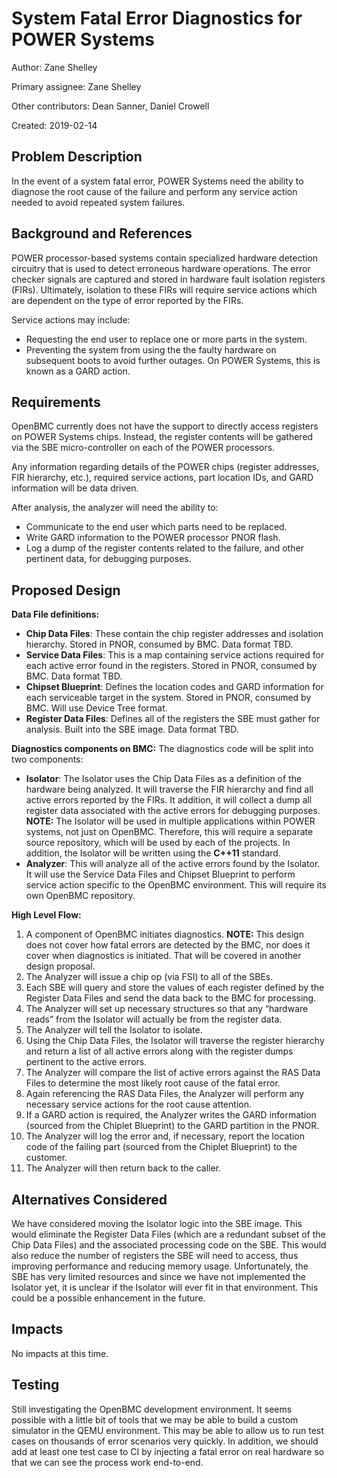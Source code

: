 # System Fatal Error Diagnostics for POWER Systems

Author: Zane Shelley

Primary assignee: Zane Shelley

Other contributors: Dean Sanner, Daniel Crowell

Created: 2019-02-14

## Problem Description
In the event of a system fatal error, POWER Systems need the ability to
diagnose the root cause of the failure and perform any service action needed to
avoid repeated system failures.

## Background and References
POWER processor-based systems contain specialized hardware detection circuitry
that is used to detect erroneous hardware operations. The error checker signals
are captured and stored in hardware fault isolation registers (FIRs).
Ultimately, isolation to these FIRs will require service actions which are
dependent on the type of error reported by the FIRs.

Service actions may include:
- Requesting the end user to replace one or more parts in the system.
- Preventing the system from using the the faulty hardware on subsequent boots
  to avoid further outages. On POWER Systems, this is known as a GARD action.

## Requirements
OpenBMC currently does not have the support to directly access registers on
POWER Systems chips. Instead, the register contents will be gathered via the
SBE micro-controller on each of the POWER processors.

Any information regarding details of the POWER chips (register addresses, FIR
hierarchy, etc.), required service actions, part location IDs, and GARD
information will be data driven.

After analysis, the analyzer will need the ability to:
- Communicate to the end user which parts need to be replaced.
- Write GARD information to the POWER processor PNOR flash.
- Log a dump of the register contents related to the failure, and other
  pertinent data, for debugging purposes.

## Proposed Design
**Data File definitions:**
- **Chip Data Files**: These contain the chip register addresses and isolation
  hierarchy. Stored in PNOR, consumed by BMC. Data format TBD.
- **Service Data Files**: This is a map containing service actions required for
  each active error found in the registers. Stored in PNOR, consumed by BMC.
  Data format TBD.
- **Chipset Blueprint**: Defines the location codes and GARD information for
  each serviceable target in the system. Stored in PNOR, consumed by BMC. Will
  use Device Tree format.
- **Register Data Files**: Defines all of the registers the SBE must gather for
  analysis. Built into the SBE image. Data format TBD.

**Diagnostics components on BMC:**
The diagnostics code will be split into two components:
- **Isolator**: The Isolator uses the Chip Data Files as a definition of the
  hardware being analyzed. It will traverse the FIR hierarchy and find all
  active errors reported by the FIRs. It addition, it will collect a dump all
  register data associated with the active errors for debugging purposes.
  **NOTE:** The Isolator will be used in multiple applications within POWER
  systems, not just on OpenBMC. Therefore, this will require a separate
  source repository, which will be used by each of the projects. In addition,
  the Isolator will be written using the **C++11** standard.
- **Analyzer**: This will analyze all of the active errors found by the
  Isolator. It will use the Service Data Files and Chipset Blueprint to perform
  service action specific to the OpenBMC environment. This will require its own
  OpenBMC repository.

**High Level Flow:**
1. A component of OpenBMC initiates diagnostics. **NOTE:** This design does not
   cover how fatal errors are detected by the BMC, nor does it cover when
   diagnostics is initiated. That will be covered in another design proposal.
2. The Analyzer will issue a chip op (via FSI) to all of the SBEs.
3. Each SBE will query and store the values of each register defined by the
   Register Data Files and send the data back to the BMC for processing.
4. The Analyzer will set up necessary structures so that any “hardware reads”
   from the Isolator will actually be from the register data.
5. The Analyzer will tell the Isolator to isolate.
6. Using the Chip Data Files, the Isolator will traverse the register hierarchy
   and return a list of all active errors along with the register dumps
   pertinent to the active errors.
7. The Analyzer will compare the list of active errors against the RAS Data
   Files to determine the most likely root cause of the fatal error.
8. Again referencing the RAS Data Files, the Analyzer will perform any
   necessary service actions for the root cause attention.
9. If a GARD action is required, the Analyzer writes the GARD information
   (sourced from the Chiplet Blueprint) to the GARD partition in the PNOR.
10. The Analyzer will log the error and, if necessary, report the location code
    of the failing part (sourced from the Chiplet Blueprint) to the customer.
11. The Analyzer will then return back to the caller.

## Alternatives Considered
We have considered moving the Isolator logic into the SBE image. This would
eliminate the Register Data Files (which are a redundant subset of the Chip
Data Files) and the associated processing code on the SBE. This would also
reduce the number of registers the SBE will need to access, thus improving
performance and reducing memory usage. Unfortunately, the SBE has very limited
resources and since we have not implemented the Isolator yet, it is unclear if
the Isolator will ever fit in that environment. This could be a possible
enhancement in the future.

## Impacts
No impacts at this time.

## Testing
Still investigating the OpenBMC development environment. It seems possible
with a little bit of tools that we may be able to build a custom simulator in
the QEMU environment. This may be able to allow us to run test cases on
thousands of error scenarios very quickly. In addition, we should add at least
one test case to CI by injecting a fatal error on real hardware so that we can
see the process work end-to-end.


